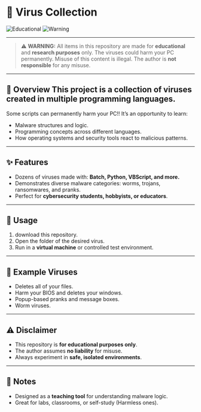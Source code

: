 # 🦠 Virus Collection 

![Educational](https://img.shields.io/badge/Purpose-Educational-yellow)
![Warning](https://img.shields.io/badge/⚠️-Do_Not_Misuse-red) 

---

> ⚠️ **WARNING:** All items in this repository are made for **educational** and **research purposes** only.
>  The viruses could harm your PC permanently.
> Misuse of this content is illegal. The author is **not responsible** for any misuse.

---

## 🔎 Overview This project is a **collection of viruses** created in multiple programming languages.
Some scripts can permanently harm your PC!!
It’s an opportunity to learn:
- Malware structures and logic.
- Programming concepts across different languages.
- How operating systems and security tools react to malicious patterns. 

---

## ✨ Features
- Dozens of viruses made with: **Batch, Python, VBScript, and more.**
- Demonstrates diverse malware categories: worms, trojans, ransomwares, and pranks.
- Perfect for **cybersecurity students, hobbyists, or educators**.

---
## 🚀 Usage
1. download this repository.
2. Open the folder of the desired virus.
3. Run in a **virtual machine** or controlled test environment.

---

## 📂 Example Viruses
- Deletes all of your files.
- Harm your BIOS and deletes your windows.
- Popup-based pranks and message boxes.
- Worm viruses.

---

## ⚠️ Disclaimer
- This repository is **for educational purposes only**.
- The author assumes **no liability** for misuse.
- Always experiment in **safe, isolated environments**.

--- 

## 📝 Notes
- Designed as a **teaching tool** for understanding malware logic.
- Great for labs, classrooms, or self-study (Harmless ones).

